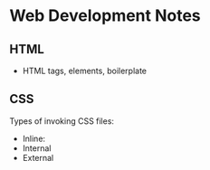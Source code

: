 # Web Development Notes

## HTML
* HTML tags, elements, boilerplate

## CSS
Types of invoking CSS files:  
* Inline:
* Internal
* External